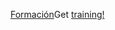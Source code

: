 <span data-ttu-id="ff829-101">[Formación](/dynamics365/get-started/training/)</span><span class="sxs-lookup"><span data-stu-id="ff829-101">Get [training!](/dynamics365/get-started/training/)</span></span>

